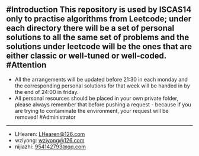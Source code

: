 #Introduction
This repository is used by ISCAS14 only to practise algorithms from Leetcode; under each directory there will be a set of personal solutions to all the same set of problems and the solutions under leetcode will be the ones that are either classic or well-tuned or well-coded.
#Attention
----------
* All the arrangements will be updated before 21:30 in each monday and the corresponding personal solutions for that week will be handed in by the end of 24:00 in friday.
* All personal resources should be placed in your own private folder, please always remember that before pushing a request - because if you are trying to contaminate the environment, your request will be removed!
#Administrator
--------------
* LHearen: LHearen@126.com
* wziyong: wziyong@126.com
* nijiazhi: 954142793@qq.com

